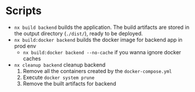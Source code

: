 # Scripts

- `nx build backend` builds the application. The build artifacts are stored in the output directory (`./dist/`), ready to be deployed.
- `nx build:docker backend` builds the docker image for backend app in prod env
  - `nx build:docker backend --no-cache` if you wanna ignore docker caches
- `nx cleanup backend` cleanup backend
  1. Remove all the containers created by the `docker-compose.yml`
  2. Execute `docker system prune`
  3. Remove the built artifacts for backend
